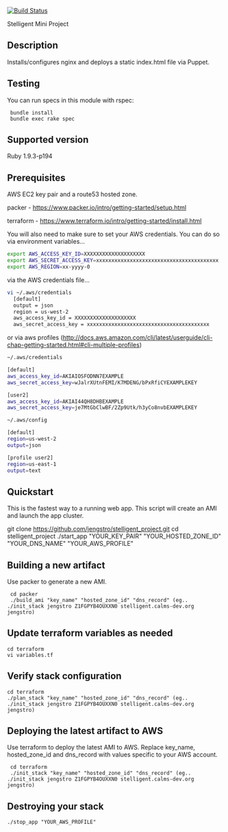 [![Build Status](https://img.shields.io/travis/jengstro/stelligent_project.svg)](https://travis-ci.org/jengstro/stelligent_project)

Stelligent Mini Project

## Description

Installs/configures nginx and deploys a static index.html file via Puppet.

## Testing
You can run specs in  this module with rspec:

     bundle install
     bundle exec rake spec

## Supported version

Ruby 1.9.3-p194

## Prerequisites

AWS EC2 key pair and a route53 hosted zone.

packer - https://www.packer.io/intro/getting-started/setup.html

terraform - https://www.terraform.io/intro/getting-started/install.html

You will also need to make sure to set your AWS credentials.  You can do so via environment variables...

```bash
export AWS_ACCESS_KEY_ID=XXXXXXXXXXXXXXXXXXXX
export AWS_SECRET_ACCESS_KEY=xxxxxxxxxxxxxxxxxxxxxxxxxxxxxxxxxxxxxxxx
export AWS_REGION=xx-yyyy-0
```
via the AWS credentials file...

```bash
vi ~/.aws/credentials
  [default]
  output = json
  region = us-west-2
  aws_access_key_id = XXXXXXXXXXXXXXXXXXXX
  aws_secret_access_key = xxxxxxxxxxxxxxxxxxxxxxxxxxxxxxxxxxxxxxxx
```

or via aws profiles (http://docs.aws.amazon.com/cli/latest/userguide/cli-chap-getting-started.html#cli-multiple-profiles)
```bash
~/.aws/credentials

[default]
aws_access_key_id=AKIAIOSFODNN7EXAMPLE
aws_secret_access_key=wJalrXUtnFEMI/K7MDENG/bPxRfiCYEXAMPLEKEY

[user2]
aws_access_key_id=AKIAI44QH8DHBEXAMPLE
aws_secret_access_key=je7MtGbClwBF/2Zp9Utk/h3yCo8nvbEXAMPLEKEY
```
```bash
~/.aws/config

[default]
region=us-west-2
output=json

[profile user2]
region=us-east-1
output=text
```

## Quickstart

This is the fastest way to a running web app.  This script will create an AMI and launch the app cluster.

  git clone https://github.com/jengstro/stelligent_project.git
  cd stelligent_project
  ./start_app "YOUR_KEY_PAIR" "YOUR_HOSTED_ZONE_ID" "YOUR_DNS_NAME" "YOUR_AWS_PROFILE"

## Building a new artifact

Use packer to generate a new AMI.

     cd packer
     ./build_ami "key_name" "hosted_zone_id" "dns_record" (eg.. ./init_stack jengstro Z1FGPYB4OUXXN0 stelligent.calms-dev.org jengstro)

## Update terraform variables as needed

    cd terraform
    vi variables.tf

## Verify stack configuration

    cd terraform
    ./plan_stack "key_name" "hosted_zone_id" "dns_record" (eg.. ./init_stack jengstro Z1FGPYB4OUXXN0 stelligent.calms-dev.org jengstro)

## Deploying the latest artifact to AWS

Use terraform to deploy the latest AMI to AWS.  Replace key_name, hosted_zone_id and dns_record with values specific to your AWS account.

     cd terraform
     ./init_stack "key_name" "hosted_zone_id" "dns_record" (eg.. ./init_stack jengstro Z1FGPYB4OUXXN0 stelligent.calms-dev.org jengstro)

## Destroying your stack

    ./stop_app "YOUR_AWS_PROFILE"
